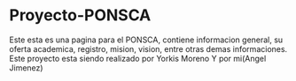 # Proyecto-PONSCA

Este esta es una pagina para el PONSCA, contiene informacion general, su oferta academica, registro, mision, vision, entre otras demas informaciones.
Este proyecto esta siendo realizado por Yorkis Moreno Y por mi(Angel Jimenez)
